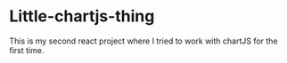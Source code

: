 # Little-chartjs-thing

This is my second react project where I tried to work with chartJS for the first time.